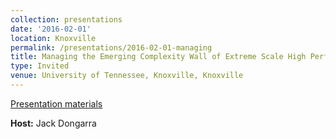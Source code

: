 ```yaml
---
collection: presentations
date: '2016-02-01'
location: Knoxville
permalink: /presentations/2016-02-01-managing
title: Managing the Emerging Complexity Wall of Extreme Scale High Performance Computing
type: Invited
venue: University of Tennessee, Knoxville, Knoxville
---
```


[Presentation materials](http://www.eecs.utk.edu/)


**Host:** Jack Dongarra